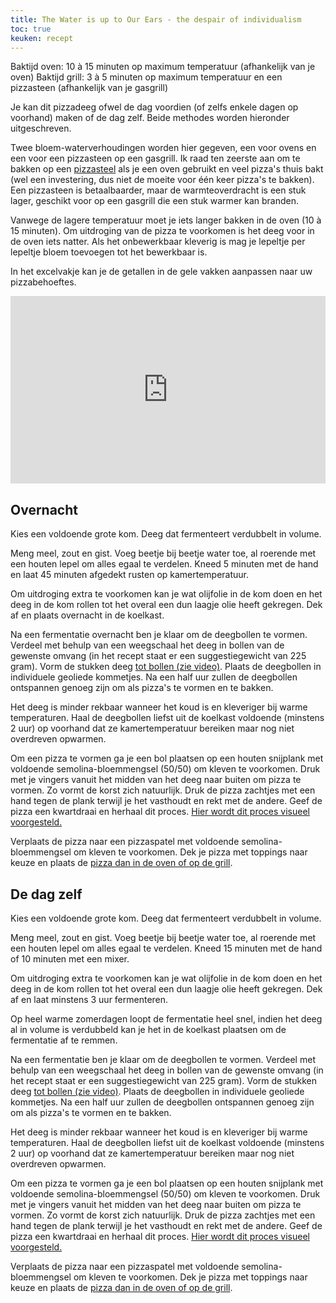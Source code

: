 ```yaml
---
title: The Water is up to Our Ears - the despair of individualism
toc: true
keuken: recept
---
```


Baktijd oven: 10 à 15 minuten op maximum temperatuur (afhankelijk van je oven)
Baktijd grill: 3 à 5 minuten op maximum temperatuur en een pizzasteen (afhankelijk van je gasgrill)

Je kan dit pizzadeeg ofwel de dag voordien (of zelfs enkele dagen op voorhand) maken of de dag zelf. Beide methodes worden hieronder uitgeschreven.

Twee bloem-waterverhoudingen worden hier gegeven, een voor ovens en een voor een pizzasteen op een gasgrill. Ik raad ten zeerste aan om te bakken op een [pizzasteel](https://pizzasteel.nl/pages/shop) als je een oven gebruikt en veel pizza's thuis bakt (wel een investering, dus niet de moeite voor één keer pizza's te bakken). Een pizzasteen is betaalbaarder, maar de warmteoverdracht is een stuk lager, geschikt voor op een gasgrill die een stuk warmer kan branden.

Vanwege de lagere temperatuur moet je iets langer bakken in de oven (10 à 15 minuten). Om uitdroging van de pizza te voorkomen is het deeg voor in de oven iets natter. Als het onbewerkbaar kleverig is mag je lepeltje per lepeltje bloem toevoegen tot het bewerkbaar is.

In het excelvakje kan je de getallen in de gele vakken aanpassen naar uw pizzabehoeftes.

 <iframe width="100%" height="300" frameborder="0" scrolling="no" src="https://onedrive.live.com/embed?resid=B2C23F23AB1BEB46%213473&authkey=%21AHvsr6lKcOGavuU&em=2&wdAllowInteractivity=False&AllowTyping=True&ActiveCell='Sheet1'!C1&Item='Sheet1'!A1%3AH10&wdHideGridlines=True&wdDownloadButton=True&wdInConfigurator=True&wdInConfigurator=True"></iframe>

## Overnacht
Kies een voldoende grote kom. Deeg dat fermenteert verdubbelt in volume.

Meng meel, zout en gist. Voeg beetje bij beetje water toe, al roerende met een houten lepel om alles egaal te verdelen. Kneed 5 minuten met de hand en laat 45 minuten afgedekt rusten op kamertemperatuur.

Om uitdroging extra te voorkomen kan je wat olijfolie in de kom doen en het deeg in de kom rollen tot het overal een dun laagje olie heeft gekregen. Dek af en plaats overnacht in de koelkast.

Na een fermentatie overnacht ben je klaar om de deegbollen te vormen. Verdeel met behulp van een weegschaal het deeg in bollen van de gewenste omvang (in het recept staat er een suggestiegewicht van 225 gram). Vorm de stukken deeg [tot bollen (zie video)](https://youtu.be/v5t5MEZt6LM?t=63). Plaats de deegbollen in individuele geoliede kommetjes. Na een half uur zullen de deegbollen ontspannen genoeg zijn om als pizza's te vormen en te bakken.

Het deeg is minder rekbaar wanneer het koud is en kleveriger bij warme temperaturen. Haal de deegbollen liefst uit de koelkast voldoende (minstens 2 uur) op voorhand dat ze kamertemperatuur bereiken maar nog niet overdreven opwarmen.

Om een pizza te vormen ga je een bol plaatsen op een houten snijplank met voldoende semolina-bloemmengsel (50/50) om kleven te voorkomen. Druk met je vingers vanuit het midden van het deeg naar buiten om pizza te vormen. Zo vormt de korst zich natuurlijk. Druk de pizza zachtjes met een hand tegen de plank terwijl je het vasthoudt en rekt met de andere. Geef de pizza een kwartdraai en herhaal dit proces. [Hier wordt dit proces visueel voorgesteld.](https://youtu.be/9f9-xTcKzZo?t=60)

Verplaats de pizza naar een pizzaspatel met voldoende semolina-bloemmengsel om kleven te voorkomen. Dek je pizza met toppings naar keuze en plaats de [pizza dan in de oven of op de grill](https://youtu.be/3PGN2xcMaWw?t=101).

## De dag zelf

Kies een voldoende grote kom. Deeg dat fermenteert verdubbelt in volume.

Meng meel, zout en gist. Voeg beetje bij beetje water toe, al roerende met een houten lepel om alles egaal te verdelen. Kneed 15 minuten met de hand of 10 minuten met een mixer.

Om uitdroging extra te voorkomen kan je wat olijfolie in de kom doen en het deeg in de kom rollen tot het overal een dun laagje olie heeft gekregen. Dek af en laat minstens 3 uur fermenteren.

Op heel warme zomerdagen loopt de fermentatie heel snel, indien het deeg al in volume is verdubbeld kan je het in de koelkast plaatsen om de fermentatie af te remmen.

Na een fermentatie ben je klaar om de deegbollen te vormen. Verdeel met behulp van een weegschaal het deeg in bollen van de gewenste omvang (in het recept staat er een suggestiegewicht van 225 gram). Vorm de stukken deeg [tot bollen (zie video)](https://youtu.be/v5t5MEZt6LM?t=63). Plaats de deegbollen in individuele geoliede kommetjes. Na een half uur zullen de deegbollen ontspannen genoeg zijn om als pizza's te vormen en te bakken.

Het deeg is minder rekbaar wanneer het koud is en kleveriger bij warme temperaturen. Haal de deegbollen liefst uit de koelkast voldoende (minstens 2 uur) op voorhand dat ze kamertemperatuur bereiken maar nog niet overdreven opwarmen.

Om een pizza te vormen ga je een bol plaatsen op een houten snijplank met voldoende semolina-bloemmengsel (50/50) om kleven te voorkomen. Druk met je vingers vanuit het midden van het deeg naar buiten om pizza te vormen. Zo vormt de korst zich natuurlijk. Druk de pizza zachtjes met een hand tegen de plank terwijl je het vasthoudt en rekt met de andere. Geef de pizza een kwartdraai en herhaal dit proces. [Hier wordt dit proces visueel voorgesteld.](https://youtu.be/9f9-xTcKzZo?t=60)

Verplaats de pizza naar een pizzaspatel met voldoende semolina-bloemmengsel om kleven te voorkomen. Dek je pizza met toppings naar keuze en plaats de [pizza dan in de oven of op de grill](https://youtu.be/3PGN2xcMaWw?t=101).